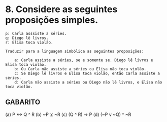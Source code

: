 # 8. Considere as seguintes proposições simples.

    p: Carla asssiste a séries.
    q: Diego lê livros.
    r: Elisa toca violão.

    Traduzir para a linguagem simbólica as seguintes proposições:

        a: Carla assiste a séries, se e somente se. Diego lê livros e Elisa toca violão.
        b: Ou Carla não assiste a séries ou Elisa não toca violão.
        c: Se Diego lê livros e Elisa toca violão, então Carla assiste a séries. 
        d: Carla não assiste a séries ou Diego não lê livros, e Elisa não toca violão. 


## GABARITO

(a) P <-> Q ^ R
(b) ~P ⊻ ~R
(c) (Q ^ R) -> P 
(d) (~P v ~Q) ^ ~R

